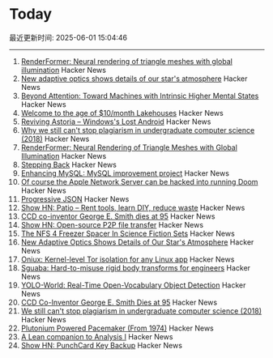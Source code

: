 # Today

最近更新时间: 2025-06-01 15:04:46

--- 
1. [RenderFormer: Neural rendering of triangle meshes with global illumination](https://microsoft.github.io/renderformer/) Hacker News
2. [New adaptive optics shows details of our star's atmosphere](https://nso.edu/press-release/new-adaptive-optics-shows-stunning-details-of-our-stars-atmosphere/) Hacker News
3. [Beyond Attention: Toward Machines with Intrinsic Higher Mental States](https://arxiv.org/abs/2505.06257) Hacker News
4. [Welcome to the age of $10/month Lakehouses](https://tobilg.com/the-age-of-10-dollar-a-month-lakehouses) Hacker News
5. [Reviving Astoria – Windows's Lost Android](https://trungnt2910.com/astoria-windows-android/) Hacker News
6. [Why we still can't stop plagiarism in undergraduate computer science (2018)](https://kevinchen.co/blog/cant-stop-plagiarism-in-computer-science/) Hacker News
7. [RenderFormer: Neural Rendering of Triangle Meshes with Global Illumination](https://microsoft.github.io/renderformer/) Hacker News
8. [Stepping Back](https://rjp.io/blog/2025-05-31-stepping-back) Hacker News
9. [Enhancing MySQL: MySQL improvement project](https://github.com/enhancedformysql/enhancedformysql) Hacker News
10. [Of course the Apple Network Server can be hacked into running Doom](http://oldvcr.blogspot.com/2025/05/harpoom-of-course-apple-network-server.html) Hacker News
11. [Progressive JSON](https://overreacted.io/progressive-json/) Hacker News
12. [Show HN: Patio – Rent tools, learn DIY, reduce waste](https://patio.so) Hacker News
13. [CCD co-inventor George E. Smith dies at 95](https://www.nytimes.com/2025/05/30/science/george-e-smith-dead.html) Hacker News
14. [Show HN: Open-source P2P file transfer](https://github.com/nihaocami/berb) Hacker News
15. [The NFS 4 Freezer Spacer In Science Fiction Sets](https://kolektiva.social/@beka_valentine/114600567753999701) Hacker News
16. [New Adaptive Optics Shows Details of Our Star's Atmosphere](https://nso.edu/press-release/new-adaptive-optics-shows-stunning-details-of-our-stars-atmosphere/) Hacker News
17. [Oniux: Kernel-level Tor isolation for any Linux app](https://blog.torproject.org/introducing-oniux-tor-isolation-using-linux-namespaces/) Hacker News
18. [Sguaba: Hard-to-misuse rigid body transforms for engineers](https://blog.helsing.ai/sguaba-hard-to-misuse-rigid-body-transforms-for-engineers-with-other-things-to-worry-about-than-aeaa45af9e0d) Hacker News
19. [YOLO-World: Real-Time Open-Vocabulary Object Detection](https://arxiv.org/abs/2401.17270) Hacker News
20. [CCD Co-Inventor George E. Smith Dies at 95](https://www.universitycube.net/news/ccd-co-inventor-george-e-smith-passes-away-95-05-31-2025--74189653-c0e2-489c-86c7-71d852a5200b) Hacker News
21. [We still can't stop plagiarism in undergraduate computer science (2018)](https://kevinchen.co/blog/cant-stop-plagiarism-in-computer-science/) Hacker News
22. [Plutonium Powered Pacemaker (From 1974)](https://www.orau.org/health-physics-museum/collection/miscellaneous/pacemaker.html) Hacker News
23. [A Lean companion to Analysis I](https://terrytao.wordpress.com/2025/05/31/a-lean-companion-to-analysis-i/) Hacker News
24. [Show HN: PunchCard Key Backup](https://github.com/volution/punchcard-key-backup) Hacker News
